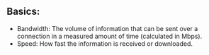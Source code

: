 ## Basics:
- Bandwidth: The volume of information that can be sent over a connection in a measured amount of time (calculated in Mbps). 
- Speed: How fast the information is received or downloaded.
